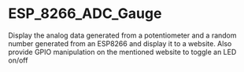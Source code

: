 # ESP_8266_ADC_Gauge
Display the analog data generated from a potentiometer and a random number generated from an ESP8266 and display it to a website. Also provide GPIO manipulation on the mentioned website to toggle an LED on/off
